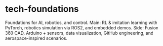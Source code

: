 # tech-foundations
Foundations for AI, robotics, and control. Main: RL &amp; imitation learning with PyTorch, robotics simulation via ROS2, and embedded demos. Side: Fusion 360 CAD, Arduino + sensors, data visualization, GitHub engineering, and aerospace-inspired scenarios.
